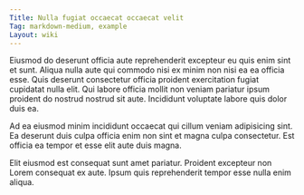 ```yaml
---
Title: Nulla fugiat occaecat occaecat velit
Tag: markdown-medium, example
Layout: wiki
---
```

Eiusmod do deserunt officia aute reprehenderit excepteur eu quis enim sint et sunt. Aliqua nulla aute qui commodo nisi ex minim non nisi ea ea officia esse. Quis deserunt consectetur officia proident exercitation fugiat cupidatat nulla elit. Qui labore officia mollit non veniam pariatur ipsum proident do nostrud nostrud sit aute. Incididunt voluptate labore quis dolor duis ea.

Ad ea eiusmod minim incididunt occaecat qui cillum veniam adipisicing sint. Ea deserunt duis culpa officia enim non sint et magna culpa consectetur. Est officia ea tempor et esse elit aute duis magna.

Elit eiusmod est consequat sunt amet pariatur. Proident excepteur non Lorem consequat ex aute. Ipsum quis reprehenderit tempor esse nulla enim aliqua.